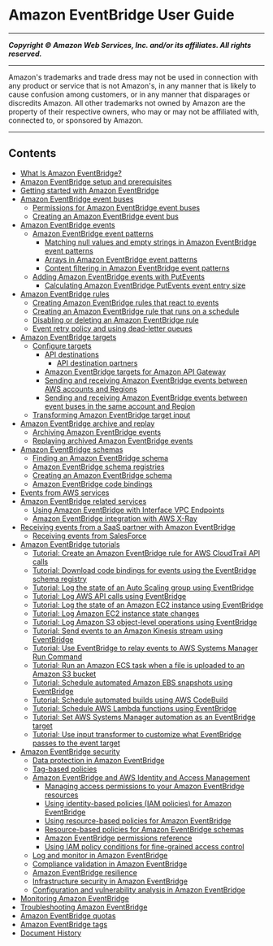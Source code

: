 # Amazon EventBridge User Guide

-----
*****Copyright &copy; Amazon Web Services, Inc. and/or its affiliates. All rights reserved.*****

-----
Amazon's trademarks and trade dress may not be used in 
     connection with any product or service that is not Amazon's, 
     in any manner that is likely to cause confusion among customers, 
     or in any manner that disparages or discredits Amazon. All other 
     trademarks not owned by Amazon are the property of their respective
     owners, who may or may not be affiliated with, connected to, or 
     sponsored by Amazon.

-----
## Contents
+ [What Is Amazon EventBridge?](eb-what-is.md)
+ [Amazon EventBridge setup and prerequisites](eb-setup.md)
+ [Getting started with Amazon EventBridge](eb-get-started.md)
+ [Amazon EventBridge event buses](eb-event-bus.md)
   + [Permissions for Amazon EventBridge event buses](eb-event-bus-perms.md)
   + [Creating an Amazon EventBridge event bus](eb-create-event-bus.md)
+ [Amazon EventBridge events](eb-events.md)
   + [Amazon EventBridge event patterns](eb-event-patterns.md)
      + [Matching null values and empty strings in Amazon EventBridge event patterns](eb-event-patterns-null-values.md)
      + [Arrays in Amazon EventBridge event patterns](eb-event-patterns-arrays.md)
      + [Content filtering in Amazon EventBridge event patterns](eb-event-patterns-content-based-filtering.md)
   + [Adding Amazon EventBridge events with PutEvents](eb-putevents.md)
      + [Calculating Amazon EventBridge PutEvents event entry size](eb-putevent-size.md)
+ [Amazon EventBridge rules](eb-rules.md)
   + [Creating Amazon EventBridge rules that react to events](eb-create-rule.md)
   + [Creating an Amazon EventBridge rule that runs on a schedule](eb-create-rule-schedule.md)
   + [Disabling or deleting an Amazon EventBridge rule](eb-delete-rule.md)
   + [Event retry policy and using dead-letter queues](eb-rule-dlq.md)
+ [Amazon EventBridge targets](eb-targets.md)
   + [Configure targets](eb-working-with-targets.md)
      + [API destinations](eb-api-destinations.md)
         + [API destination partners](eb-api-destination-partners.md)
      + [Amazon EventBridge targets for Amazon API Gateway](eb-api-gateway-target.md)
      + [Sending and receiving Amazon EventBridge events between AWS accounts and Regions](eb-cross-account.md)
      + [Sending and receiving Amazon EventBridge events between event buses in the same account and Region](eb-bus-to-bus.md)
   + [Transforming Amazon EventBridge target input](eb-transform-target-input.md)
+ [Amazon EventBridge archive and replay](eb-archive.md)
   + [Archiving Amazon EventBridge events](eb-archive-event.md)
   + [Replaying archived Amazon EventBridge events](eb-replay-archived-event.md)
+ [Amazon EventBridge schemas](eb-schema.md)
   + [Finding an Amazon EventBridge schema](eb-find-schema.md)
   + [Amazon EventBridge schema registries](eb-schema-registry.md)
   + [Creating an Amazon EventBridge schema](eb-schema-create.md)
   + [Amazon EventBridge code bindings](eb-schema-code-bindings.md)
+ [Events from AWS services](eb-service-event.md)
+ [Amazon EventBridge related services](eb-related-service.md)
   + [Using Amazon EventBridge with Interface VPC Endpoints](eb-related-service-vpc.md)
   + [Amazon EventBridge integration with AWS X-Ray](eb-related-service-xray.md)
+ [Receiving events from a SaaS partner with Amazon EventBridge](eb-saas.md)
   + [Receiving events from SalesForce](eb-saas-salesforce.md)
+ [Amazon EventBridge tutorials](eb-tutorial.md)
   + [Tutorial: Create an Amazon EventBridge rule for AWS CloudTrail API calls](eb-ct-api-tutorial.md)
   + [Tutorial: Download code bindings for events using the EventBridge schema registry](eb-schema-download-binding-tutorial.md)
   + [Tutorial: Log the state of an Auto Scaling group using EventBridge](eb-log-as-group-state.md)
   + [Tutorial: Log AWS API calls using EventBridge](eb-log-api-call.md)
   + [Tutorial: Log the state of an Amazon EC2 instance using EventBridge](eb-log-ec2-instance-state.md)
   + [Tutorial: Log Amazon EC2 instance state changes](eb-cloudwatch-logs-tutorial.md)
   + [Tutorial: Log Amazon S3 object-level operations using EventBridge](eb-log-s3-data-events.md)
   + [Tutorial: Send events to an Amazon Kinesis stream using EventBridge](eb-relay-events-kinesis-stream.md)
   + [Tutorial: Use EventBridge to relay events to AWS Systems Manager Run Command](eb-ec2-run-command.md)
   + [Tutorial: Run an Amazon ECS task when a file is uploaded to an Amazon S3 bucket](eb-ecs-tutorial.md)
   + [Tutorial: Schedule automated Amazon EBS snapshots using EventBridge](eb-scheduled-snapshot.md)
   + [Tutorial: Schedule automated builds using AWS CodeBuild](eb-codebuild-tutorial.md)
   + [Tutorial: Schedule AWS Lambda functions using EventBridge](eb-run-lambda-schedule.md)
   + [Tutorial: Set AWS Systems Manager automation as an EventBridge target](eb-ssm-automation-as-target.md)
   + [Tutorial: Use input transformer to customize what EventBridge passes to the event target](eb-input-transformer-tutorial.md)
+ [Amazon EventBridge security](eb-security.md)
   + [Data protection in Amazon EventBridge](eb-data-protection.md)
   + [Tag-based policies](eb-tag-policies.md)
   + [Amazon EventBridge and AWS Identity and Access Management](eb-iam.md)
      + [Managing access permissions to your Amazon EventBridge resources](eb-manage-iam-access.md)
      + [Using identity-based policies (IAM policies) for Amazon EventBridge](eb-use-identity-based.md)
      + [Using resource-based policies for Amazon EventBridge](eb-use-resource-based.md)
      + [Resource-based policies for Amazon EventBridge schemas](eb-resource-based-schemas.md)
      + [Amazon EventBridge permissions reference](eb-permissions-reference.md)
      + [Using IAM policy conditions for fine-grained access control](eb-use-conditions.md)
   + [Log and monitor in Amazon EventBridge](eb-logging-monitoring.md)
   + [Compliance validation in Amazon EventBridge](eb-compliance.md)
   + [Amazon EventBridge resilience](eb-resilience.md)
   + [Infrastructure security in Amazon EventBridge](eb-infrastructure.md)
   + [Configuration and vulnerability analysis in Amazon EventBridge](eb-analysis.md)
+ [Monitoring Amazon EventBridge](eb-monitoring.md)
+ [Troubleshooting Amazon EventBridge](eb-troubleshooting.md)
+ [Amazon EventBridge quotas](eb-quota.md)
+ [Amazon EventBridge tags](eb-tagging.md)
+ [Document History](eb-document-history.md)